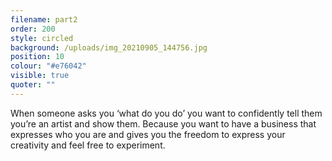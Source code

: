 ```yaml
---
filename: part2
order: 200
style: circled
background: /uploads/img_20210905_144756.jpg
position: 10
colour: "#e76042"
visible: true
quoter: ""
---
```

When someone asks you ‘what do you do’ you want to confidently tell them you’re an artist and show them. Because you want to have a business that expresses who you are and gives you the freedom to express your creativity and feel free to experiment.